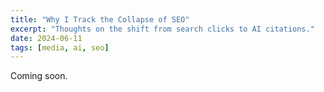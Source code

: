 ```yaml
---
title: "Why I Track the Collapse of SEO"
excerpt: "Thoughts on the shift from search clicks to AI citations."
date: 2024-06-11
tags: [media, ai, seo]
---
```


Coming soon.
